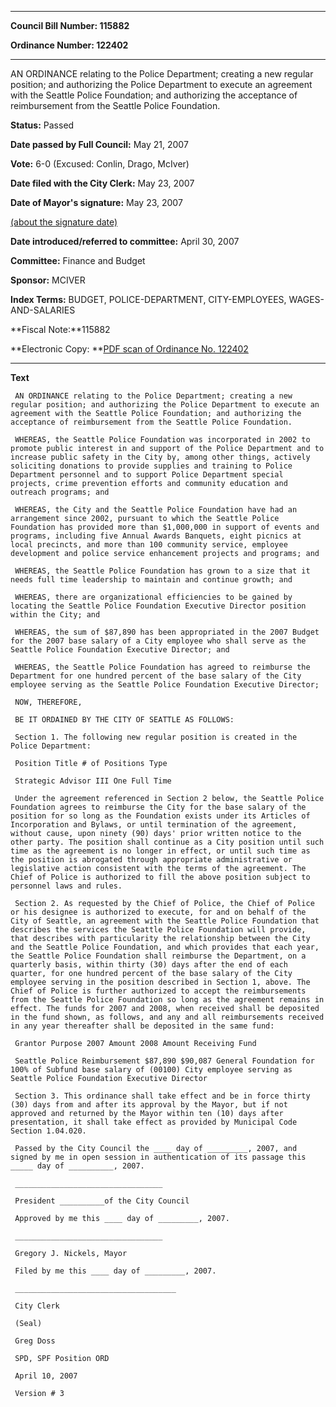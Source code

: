 

********

**Council Bill Number: 115882**
   
**Ordinance Number: 122402**
********

 AN ORDINANCE relating to the Police Department; creating a new regular position; and authorizing the Police Department to execute an agreement with the Seattle Police Foundation; and authorizing the acceptance of reimbursement from the Seattle Police Foundation.

**Status:** Passed
   
**Date passed by Full Council:** May 21, 2007
   
**Vote:** 6-0 (Excused: Conlin, Drago, McIver)
   
**Date filed with the City Clerk:** May 23, 2007
   
**Date of Mayor's signature:** May 23, 2007
   
[(about the signature date)](/~public/approvaldate.htm)
   
   
   
**Date introduced/referred to committee:** April 30, 2007
   
**Committee:** Finance and Budget
   
**Sponsor:** MCIVER
   
   
**Index Terms:** BUDGET, POLICE-DEPARTMENT, CITY-EMPLOYEES, WAGES-AND-SALARIES

**Fiscal Note:**115882

**Electronic Copy: **[PDF scan of Ordinance No. 122402](/~archives/Ordinances/Ord_122402.pdf)

********

**Text**
   
```
 AN ORDINANCE relating to the Police Department; creating a new regular position; and authorizing the Police Department to execute an agreement with the Seattle Police Foundation; and authorizing the acceptance of reimbursement from the Seattle Police Foundation.

 WHEREAS, the Seattle Police Foundation was incorporated in 2002 to promote public interest in and support of the Police Department and to increase public safety in the City by, among other things, actively soliciting donations to provide supplies and training to Police Department personnel and to support Police Department special projects, crime prevention efforts and community education and outreach programs; and

 WHEREAS, the City and the Seattle Police Foundation have had an arrangement since 2002, pursuant to which the Seattle Police Foundation has provided more than $1,000,000 in support of events and programs, including five Annual Awards Banquets, eight picnics at local precincts, and more than 100 community service, employee development and police service enhancement projects and programs; and

 WHEREAS, the Seattle Police Foundation has grown to a size that it needs full time leadership to maintain and continue growth; and

 WHEREAS, there are organizational efficiencies to be gained by locating the Seattle Police Foundation Executive Director position within the City; and

 WHEREAS, the sum of $87,890 has been appropriated in the 2007 Budget for the 2007 base salary of a City employee who shall serve as the Seattle Police Foundation Executive Director; and

 WHEREAS, the Seattle Police Foundation has agreed to reimburse the Department for one hundred percent of the base salary of the City employee serving as the Seattle Police Foundation Executive Director;

 NOW, THEREFORE,

 BE IT ORDAINED BY THE CITY OF SEATTLE AS FOLLOWS:

 Section 1. The following new regular position is created in the Police Department:

 Position Title # of Positions Type

 Strategic Advisor III One Full Time

 Under the agreement referenced in Section 2 below, the Seattle Police Foundation agrees to reimburse the City for the base salary of the position for so long as the Foundation exists under its Articles of Incorporation and Bylaws, or until termination of the agreement, without cause, upon ninety (90) days' prior written notice to the other party. The position shall continue as a City position until such time as the agreement is no longer in effect, or until such time as the position is abrogated through appropriate administrative or legislative action consistent with the terms of the agreement. The Chief of Police is authorized to fill the above position subject to personnel laws and rules.

 Section 2. As requested by the Chief of Police, the Chief of Police or his designee is authorized to execute, for and on behalf of the City of Seattle, an agreement with the Seattle Police Foundation that describes the services the Seattle Police Foundation will provide, that describes with particularity the relationship between the City and the Seattle Police Foundation, and which provides that each year, the Seattle Police Foundation shall reimburse the Department, on a quarterly basis, within thirty (30) days after the end of each quarter, for one hundred percent of the base salary of the City employee serving in the position described in Section 1, above. The Chief of Police is further authorized to accept the reimbursements from the Seattle Police Foundation so long as the agreement remains in effect. The funds for 2007 and 2008, when received shall be deposited in the fund shown, as follows, and any and all reimbursements received in any year thereafter shall be deposited in the same fund:

 Grantor Purpose 2007 Amount 2008 Amount Receiving Fund

 Seattle Police Reimbursement $87,890 $90,087 General Foundation for 100% of Subfund base salary of (00100) City employee serving as Seattle Police Foundation Executive Director

 Section 3. This ordinance shall take effect and be in force thirty (30) days from and after its approval by the Mayor, but if not approved and returned by the Mayor within ten (10) days after presentation, it shall take effect as provided by Municipal Code Section 1.04.020.

 Passed by the City Council the ____ day of _________, 2007, and signed by me in open session in authentication of its passage this _____ day of __________, 2007.

 _________________________________

 President __________of the City Council

 Approved by me this ____ day of _________, 2007.

 _________________________________

 Gregory J. Nickels, Mayor

 Filed by me this ____ day of _________, 2007.

 ____________________________________

 City Clerk

 (Seal)

 Greg Doss

 SPD, SPF Position ORD

 April 10, 2007

 Version # 3

```
